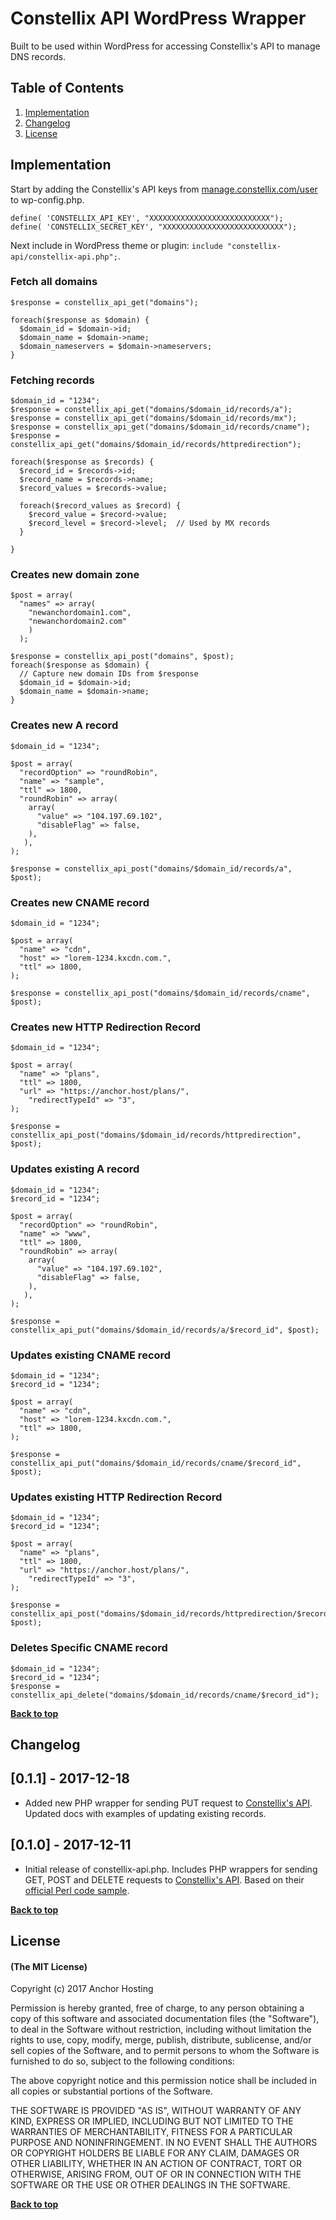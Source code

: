 # Constellix API WordPress Wrapper

Built to be used within WordPress for accessing Constellix's API to manage DNS records.

## Table of Contents

1. [Implementation](#implementation)
2. [Changelog](#changelog)
3. [License](#license)

## Implementation

Start by adding the Constellix's API keys from [manage.constellix.com/user](https://manage.constellix.com/user) to wp-config.php.

```
define( 'CONSTELLIX_API_KEY', "XXXXXXXXXXXXXXXXXXXXXXXXXXX");
define( 'CONSTELLIX_SECRET_KEY', "XXXXXXXXXXXXXXXXXXXXXXXXXXX");
```

Next include in WordPress theme or plugin: `include "constellix-api/constellix-api.php";`.

### Fetch all domains

```
$response = constellix_api_get("domains");

foreach($response as $domain) {
  $domain_id = $domain->id;
  $domain_name = $domain->name;
  $domain_nameservers = $domain->nameservers;
}
```

### Fetching records

```
$domain_id = "1234";
$response = constellix_api_get("domains/$domain_id/records/a");
$response = constellix_api_get("domains/$domain_id/records/mx");
$response = constellix_api_get("domains/$domain_id/records/cname");
$response = constellix_api_get("domains/$domain_id/records/httpredirection");

foreach($response as $records) {
  $record_id = $records->id;
  $record_name = $records->name;
  $record_values = $records->value;

  foreach($record_values as $record) {
    $record_value = $record->value;
    $record_level = $record->level;  // Used by MX records
  }

}
```

### Creates new domain zone

```
$post = array(
  "names" => array(
    "newanchordomain1.com",
    "newanchordomain2.com"
    )
  );

$response = constellix_api_post("domains", $post);
foreach($response as $domain) {
  // Capture new domain IDs from $response
  $domain_id = $domain->id;
  $domain_name = $domain->name;
}
```

### Creates new A record

```
$domain_id = "1234";

$post = array(
  "recordOption" => "roundRobin",
  "name" => "sample",
  "ttl" => 1800,
  "roundRobin" => array(
    array(
      "value" => "104.197.69.102",
      "disableFlag" => false,
    ),
   ),
);

$response = constellix_api_post("domains/$domain_id/records/a", $post);
```

### Creates new CNAME record

```
$domain_id = "1234";

$post = array(
  "name" => "cdn",
  "host" => "lorem-1234.kxcdn.com.",
  "ttl" => 1800,
);

$response = constellix_api_post("domains/$domain_id/records/cname", $post);
```

### Creates new HTTP Redirection Record

```
$domain_id = "1234";

$post = array(
  "name" => "plans",
  "ttl" => 1800,
  "url" => "https://anchor.host/plans/",
	"redirectTypeId" => "3",
);

$response = constellix_api_post("domains/$domain_id/records/httpredirection", $post);
```

### Updates existing A record
```
$domain_id = "1234";
$record_id = "1234";

$post = array(
  "recordOption" => "roundRobin",
  "name" => "www",
  "ttl" => 1800,
  "roundRobin" => array(
    array(
      "value" => "104.197.69.102",
      "disableFlag" => false,
    ),
   ),
);

$response = constellix_api_put("domains/$domain_id/records/a/$record_id", $post);
```

### Updates existing CNAME record
```
$domain_id = "1234";
$record_id = "1234";

$post = array(
  "name" => "cdn",
  "host" => "lorem-1234.kxcdn.com.",
  "ttl" => 1800,
);

$response = constellix_api_put("domains/$domain_id/records/cname/$record_id", $post);
```

### Updates existing HTTP Redirection Record

```
$domain_id = "1234";
$record_id = "1234";

$post = array(
  "name" => "plans",
  "ttl" => 1800,
  "url" => "https://anchor.host/plans/",
	"redirectTypeId" => "3",
);

$response = constellix_api_post("domains/$domain_id/records/httpredirection/$record_id", $post);
```

### Deletes Specific CNAME record
```
$domain_id = "1234";
$record_id = "1234";
$response = constellix_api_delete("domains/$domain_id/records/cname/$record_id");
```

**[Back to top](#table-of-contents)**

## Changelog

## [0.1.1] - 2017-12-18
- Added new PHP wrapper for sending PUT request to [Constellix's API](http://help.constellix.com/rest-api/). Updated docs with examples of updating existing records.

## [0.1.0] - 2017-12-11
- Initial release of constellix-api.php. Includes PHP wrappers for sending GET, POST and DELETE requests to [Constellix's API](http://help.constellix.com/rest-api/). Based on their [official Perl code sample](https://support.constellix.com/index.php?/Knowledgebase/Article/View/3/4/download-constellixapipl).

**[Back to top](#table-of-contents)**

## License

#### (The MIT License)

Copyright (c) 2017 Anchor Hosting

Permission is hereby granted, free of charge, to any person obtaining a copy of this software and associated documentation files (the "Software"), to deal in the Software without restriction, including without limitation the rights to use, copy, modify, merge, publish, distribute, sublicense, and/or sell copies of the Software, and to permit persons to whom the Software is furnished to do so, subject to the following conditions:

The above copyright notice and this permission notice shall be included in all copies or substantial portions of the Software.

THE SOFTWARE IS PROVIDED "AS IS", WITHOUT WARRANTY OF ANY KIND, EXPRESS OR IMPLIED, INCLUDING BUT NOT LIMITED TO THE WARRANTIES OF MERCHANTABILITY, FITNESS FOR A PARTICULAR PURPOSE AND NONINFRINGEMENT. IN NO EVENT SHALL THE AUTHORS OR COPYRIGHT HOLDERS BE LIABLE FOR ANY CLAIM, DAMAGES OR OTHER LIABILITY, WHETHER IN AN ACTION OF CONTRACT, TORT OR OTHERWISE, ARISING FROM, OUT OF OR IN CONNECTION WITH THE SOFTWARE OR THE USE OR OTHER DEALINGS IN THE SOFTWARE.

**[Back to top](#table-of-contents)**
